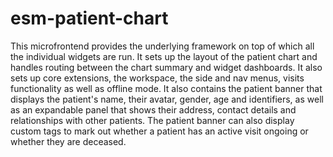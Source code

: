 # esm-patient-chart

This microfrontend provides the underlying framework on top of which all the individual widgets are run. It sets up the layout of the patient chart and handles routing between the chart summary and widget dashboards. It also sets up core extensions, the workspace, the side and nav menus, visits functionality as well as offline mode. It also contains the patient banner that displays the patient's name, their avatar, gender, age and identifiers, as well as an expandable panel that shows their address, contact details and relationships with other patients. The patient banner can also display custom tags to mark out whether a patient has an active visit ongoing or whether they are deceased.